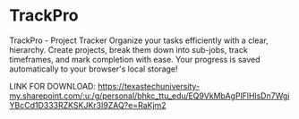 # TrackPro
TrackPro - Project Tracker Organize your tasks efficiently with a clear, hierarchy. Create projects, break them down into sub-jobs, track timeframes, and mark completion with ease. Your progress is saved automatically to your browser's local storage!



LINK FOR DOWNLOAD:
https://texastechuniversity-my.sharepoint.com/:u:/g/personal/bhkc_ttu_edu/EQ9VkMbAgPlFlHlsDn7WgiYBcCd1D333RZKSKJKr3I9ZAQ?e=RaKjm2
